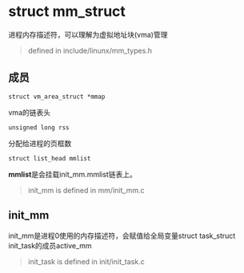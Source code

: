 # struct mm_struct

进程内存描述符，可以理解为虚拟地址块(vma)管理
> defined in include/linunx/mm_types.h

## 成员
```
struct vm_area_struct *mmap
```
vma的链表头

```
unsigned long rss
```
分配给进程的页框数

```
struct list_head mmlist
```
**mmlist**是会挂载init_mm.mmlist链表上。
> init_mm is defined in mm/init_mm.c


## init_mm
init_mm是进程0使用的内存描述符，会赋值给全局变量struct task_struct init_task的成员active_mm
>init_task is defined in init/init_task.c

